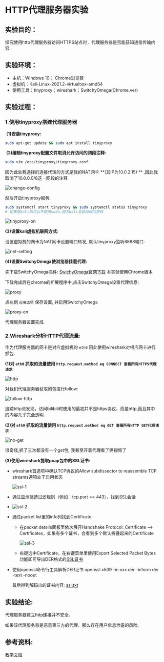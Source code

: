 # HTTP代理服务器实验

## 实验目的：

探究使用http代理服务器访问HTTPS站点时，代理服务器是否能获知通信传输内容.



## 实验环境：

* 主机：Windows 10； Chrome浏览器
* 虚拟机：Kali-Linux-2021.2-virtualbox-amd64
* 使用工具：tinyproxy；wireshark；SwitchyOmega(Chrome.ver)



## 实验过程：

### 1.使用tinyproxy搭建代理服务器

​	**(1)安装tinyproxy:**

```bash
sudo apt-get update && sudo apt install tinyproxy
```

​	**(2)编辑tinyproxy配置文件取消允许访问的网段注释:**

```bash
sudo vim /etc/tinyproxy/tinyproxy.conf
```

因为此处我选择的连接代理的方式是我的NAT网卡 **(其IP为10.0.2.15) ** ,因此我取消了10.0.0.0/8这一网段的注释

![change-config](D:\Code\Net_Security\chap0x03\img\change-config.png)

然后开启tinyproxy服务:

```bash
sudo systemctl start tinyproxy && sudo systemctl status tinyproxy
# 如果是kali则可以不使用sudo,因为kali会自动询问密码
```

![tinyproxy-on](D:\Code\Net_Security\chap0x03\img\tinyproxy-on.png)



**(3)设置kali虚拟机联网方式:**

设置虚拟机的网卡为NAT网卡设置端口转发, 默认tinyproxy监听8888端口:

![net-setting](D:\Code\Net_Security\chap0x03\img\net-setting.png)



**(4)设置SwitchyOmega使浏览器挂载代理:**

先下载SwitchyOmega插件: [SwichyOmega官网下载](https://proxy-switchyomega.com/download/) 本实验使用Chrome版本

下载完成后在chrome的扩展程序中,点击SwitchyOmega设置代理信息:

![proxy](D:\Code\Net_Security\chap0x03\img\proxy.png)

点左侧 `应用选项` 保存设置, 并启用SwitchyOmega

![proxy-on](D:\Code\Net_Security\chap0x03\img\proxy-on.png)

代理服务器设置完成.



### 2.Wireshark分析HTTP代理流量:

作为代理服务器的网卡是对应虚拟机的 `eth0` 因此使用wireshark对相应网卡进行抓包.

**(1)对 `eth0` 抓取的流量使用 `http.request.method eq CONNECT 查看所有HTTPS代理请求`**

![http](D:\Code\Net_Security\chap0x03\img\http.png)

对我们代理服务器获取的包进行follow:

![follow-http](D:\Code\Net_Security\chap0x03\img\follow-http.png)

追踪http流发现，访问bilibili时使用的最初并不是https协议，而是http,而且其中的内容几乎完全透明.

**(2)对 `eth0` 抓取的流量使用 `http.request.method eq GET 查看所有HTTP GET代理请求`**

![no-get](D:\Code\Net_Security\chap0x03\img\no-get.png)

很奇怪,抓了三次都没有一个get包, 我甚至开着代理看了俩视频了



**(3)使用wireshark提取pcap包中的SSL证书:**

- wireshark首选项中确认TCP协议的Allow subdissector to reassemble TCP streams选项处于启用状态

  ![ssl-1](D:\Code\Net_Security\chap0x03\img\ssl-1.png)

- 通过显示筛选过滤规则（例如：tcp.port == 443），找到SSL会话

- ![ssl-2](D:\Code\Net_Security\chap0x03\img\ssl-2.png)

- 通过packet list里的info列找到Certificate

  - 在packet details面板里依次展开Handshake Protocol: Certificate --> Certificates，如果有多个证书，会看到多个默认折叠起来的Certificate

    ![ssl-3](D:\Code\Net_Security\chap0x03\img\ssl-3.png)

  - 右键选中Certificate，在右键菜单里使用Export Selected Packet Bytes功能即可导出DER格式的[SSL证书](/packets/certificate.der)

- 使用openssl命令行工具解析DER证书 openssl x509 -in xxx.der -inform der -text -noout

  最后得到解码出的证书内容: [ssl.txt](/packets/ssl.txt)



## 实验结论:

代理服务器建立http连接并不安全。

如果该代理服务器是恶意第三方的代理，那么存在用户信息泄露的风险。

## 参考资料:

[教学文档](https://github.com/c4pr1c3/cuc-ns/blob/master/chap0x03/exp.md)